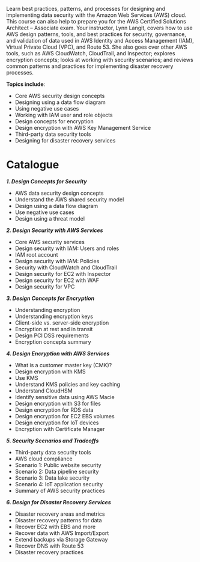 Learn best practices, patterns, and processes for designing and implementing data security with the Amazon Web Services (AWS) cloud. This course can also help to prepare you for the AWS Certified Solutions Architect – Associate exam. Your instructor, Lynn Langit, covers how to use AWS design patterns, tools, and best practices for security, governance, and validation of data used in AWS Identity and Access Management (IAM), Virtual Private Cloud (VPC), and Route 53. She also goes over other AWS tools, such as AWS CloudWatch, CloudTrail, and Inspector; explores encryption concepts; looks at working with security scenarios; and reviews common patterns and practices for implementing disaster recovery processes.

**Topics include**:
- Core AWS security design concepts
- Designing using a data flow diagram
- Using negative use cases
- Working with IAM user and role objects
- Design concepts for encryption
- Design encryption with AWS Key Management Service
- Third-party data security tools
- Designing for disaster recovery services

# Catalogue
***1. Design Concepts for Security***
- AWS data security design concepts
- Understand the AWS shared security model
- Design using a data flow diagram
- Use negative use cases
- Design using a threat model

***2. Design Security with AWS Services***
- Core AWS security services
- Design security with IAM: Users and roles
- IAM root account
- Design security with IAM: Policies
- Security with CloudWatch and CloudTrail
- Design security for EC2 with Inspector
- Design security for EC2 with WAF
- Design security for VPC

***3. Design Concepts for Encryption***
- Understanding encryption
- Understanding encryption keys
- Client-side vs. server-side encryption
- Encryption at rest and in transit
- Design PCI DSS requirements
- Encryption concepts summary

***4. Design Encryption with AWS Services***
- What is a customer master key (CMK)?
- Design encryption with KMS
- Use KMS
- Understand KMS policies and key caching
- Understand CloudHSM
- Identify sensitive data using AWS Macie
- Design encryption with S3 for files
- Design encryption for RDS data
- Design encryption for EC2 EBS volumes
- Design encryption for IoT devices
- Encryption with Certificate Manager

***5. Security Scenarios and Tradeoffs***
- Third-party data security tools
- AWS cloud compliance
- Scenario 1: Public website security
- Scenario 2: Data pipeline security
- Scenario 3: Data lake security
- Scenario 4: IoT application security
- Summary of AWS security practices

***6. Design for Disaster Recovery Services***
- Disaster recovery areas and metrics
- Disaster recovery patterns for data
- Recover EC2 with EBS and more
- Recover data with AWS Import/Export
- Extend backups via Storage Gateway
- Recover DNS with Route 53
- Disaster recovery practices

